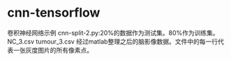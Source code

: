 # cnn-tensorflow
卷积神经网络示例
cnn-split-2.py:20%的数据作为测试集。80%作为训练集。
NC_3.csv
tumour_3.csv
经过matlab整理之后的脑影像数据。文件中的每一行代表一张灰度图片的所有像素点。



